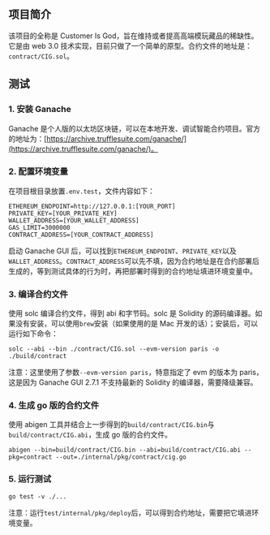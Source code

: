 ## 项目简介
该项目的全称是 Customer Is God，旨在维持或者提高高端模玩藏品的稀缺性。它是由 web 3.0 技术实现，目前只做了一个简单的原型。合约文件的地址是：`contract/CIG.sol`。


## 测试
### 1. 安装 Ganache
Ganache 是个人版的以太坊区块链，可以在本地开发、调试智能合约项目。官方的地址为：[https://archive.trufflesuite.com/ganache/](https://archive.trufflesuite.com/ganache/)。

### 2. 配置环境变量
在项目根目录放置`.env.test`，文件内容如下：
```text
ETHEREUM_ENDPOINT=http://127.0.0.1:[YOUR_PORT]
PRIVATE_KEY=[YOUR_PRIVATE_KEY]
WALLET_ADDRESS=[YOUR_WALLET_ADDRESS]
GAS_LIMIT=3000000
CONTRACT_ADDRESS=[YOUR_CONTRACT_ADDRESS]
```
启动 Ganache GUI 后，可以找到`ETHEREUM_ENDPOINT`、`PRIVATE_KEY`以及`WALLET_ADDRESS`。`CONTRACT_ADDRESS`可以先不填，因为合约地址是在合约部署后生成的，等到测试具体的行为时，再把部署时得到的合约地址填进环境变量中。

### 3. 编译合约文件
使用 solc 编译合约文件，得到 abi 和字节码。solc 是 Solidity 的源码编译器。如果没有安装，可以使用`brew`安装（如果使用的是 Mac 开发的话）；安装后，可以运行如下命令：
```shell
solc --abi --bin ./contract/CIG.sol --evm-version paris -o ./build/contract
```
注意：这里使用了参数`--evm-version paris`，特意指定了 evm 的版本为 paris，这是因为 Ganache GUI 2.7.1 不支持最新的 Solidity 的编译器，需要降级兼容。

### 4. 生成 go 版的合约文件
使用 abigen 工具并结合上一步得到的`build/contract/CIG.bin`与`build/contract/CIG.abi`，生成 go 版的合约文件。
```shell
abigen --bin=build/contract/CIG.bin --abi=build/contract/CIG.abi --pkg=contract --out=./internal/pkg/contract/cig.go
```

### 5. 运行测试
```shell
go test -v ./...
```
注意：运行`test/internal/pkg/deploy`后，可以得到合约地址，需要把它填进环境变量。
